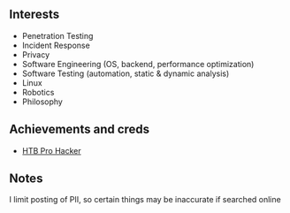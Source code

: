 ## Interests

- Penetration Testing
- Incident Response
- Privacy
- Software Engineering (OS, backend, performance optimization)
- Software Testing (automation, static & dynamic analysis)
- Linux
- Robotics
- Philosophy

## Achievements and creds

- [HTB Pro Hacker](https://labs.hackthebox.com/achievement/badge/255812/216)

## Notes

I limit posting of PII, so certain things may be inaccurate if searched online
